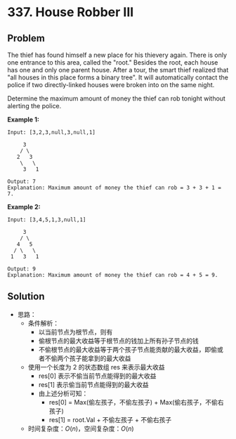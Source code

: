 # 337. House Robber III
## Problem

The thief has found himself a new place for his thievery again. There is only one entrance to this area, called the "root." Besides the root, each house has one and only one parent house. After a tour, the smart thief realized that "all houses in this place forms a binary tree". It will automatically contact the police if two directly-linked houses were broken into on the same night.

Determine the maximum amount of money the thief can rob tonight without alerting the police.

**Example 1:**

```
Input: [3,2,3,null,3,null,1]

     3
    / \
   2   3
    \   \ 
     3   1

Output: 7 
Explanation: Maximum amount of money the thief can rob = 3 + 3 + 1 = 7.
```

**Example 2:**

```
Input: [3,4,5,1,3,null,1]

     3
    / \
   4   5
  / \   \ 
 1   3   1

Output: 9
Explanation: Maximum amount of money the thief can rob = 4 + 5 = 9.
```

## Solution

- 思路：
  - 条件解析：
    - 以当前节点为根节点，则有
    - 偷根节点的最大收益等于根节点的钱加上所有孙子节点的钱
    - 不偷根节点的最大收益等于两个孩子节点能贡献的最大收益，即偷或者不偷两个孩子能拿到的最大收益
  - 使用一个长度为 2 的状态数组 res 来表示最大收益
    - res[0] 表示不偷当前节点能得到的最大收益
    - res[1] 表示偷当前节点能得到的最大收益
    - 由上述分析可知：
      - res[0] = Max(偷左孩子，不偷左孩子) + Max(偷右孩子，不偷右孩子)
      - res[1] = root.Val + 不偷左孩子 + 不偷右孩子
  - 时间复杂度：$O(n)$，空间复杂度：$O(n)$